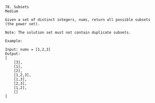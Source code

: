     78. Subsets
    Medium

    Given a set of distinct integers, nums, return all possible subsets (the power set).

    Note: The solution set must not contain duplicate subsets.

    Example:

    Input: nums = [1,2,3]
    Output:
    [
        [3],
        [1],
        [2],
        [1,2,3],
        [1,3],
        [2,3],
        [1,2],
        []
    ]  
